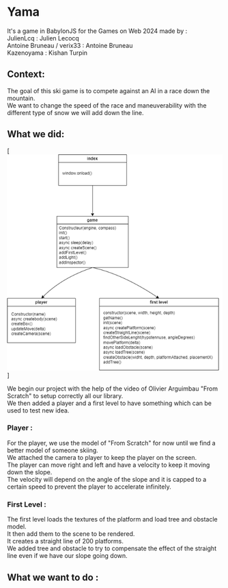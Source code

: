 # Yama
It's a game in BabylonJS for the Games on Web 2024 made by :  
JulienLcq : Julien Lecocq  
Antoine Bruneau / verix33 : Antoine Bruneau  
Kazenoyama : Kishan Turpin  

## Context:
The goal of this ski game is to compete against an AI in a race down the mountain.  
We want to change the speed of the race and maneuverability with the different type of snow we will add down the line.

## What we did:

[<img alt="Image of our UML" src="Yama.png" />]

We begin our project with the help of the video of Olivier Arguimbau "From Scratch" to setup correctly all our library.  
We then added a player and a first level to have something which can be used to test new idea.  

### Player : 
For the player, we use the model of "From Scratch" for now until we find a better model of someone skiing.  
We attached the camera to player to keep the player on the screen.  
The player can move right and left and have a velocity to keep it moving down the slope.  
The velocity will depend on the angle of the slope and it is capped to a certain speed to prevent the player to accelerate infinitely.  

### First Level :
The first level loads the textures of the platform and load tree and obstacle model.  
It then add them to the scene to be rendered.  
It creates a straight line of 200 platforms.   
We added tree and obstacle to try to compensate the effect of the straight line even if we have our slope going down.  

## What we want to do :

  



